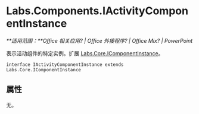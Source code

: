 
# <a name="labs.components.iactivitycomponentinstance"></a>Labs.Components.IActivityComponentInstance

 _**适用范围：**Office 相关应用? | Office 外接程序? | Office Mix? | PowerPoint_

表示活动组件的特定实例。扩展 [Labs.Core.IComponentInstance](../../reference/office-mix/labs.core.icomponentinstance.md)。

```
interface IActivityComponentInstance extends Labs.Core.IComponentInstance
```


## <a name="properties"></a>属性

无。

